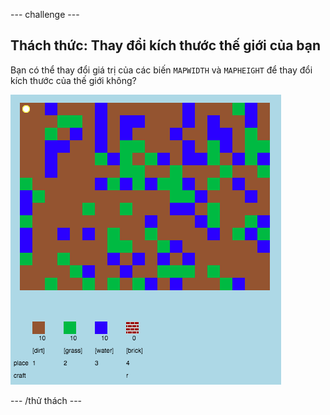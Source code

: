 \--- challenge \---

## Thách thức: Thay đổi kích thước thế giới của bạn

Bạn có thể thay đổi giá trị của các biến `MAPWIDTH` và `MAPHEIGHT` để thay đổi kích thước của thế giới không?

![ảnh chụp màn hình](images/craft-mapsize.png)

\--- /thử thách \---